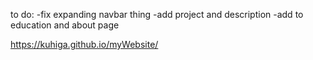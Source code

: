 to do:
	-fix expanding navbar thing
	-add project and description
	-add to education and about page

https://kuhiga.github.io/myWebsite/
